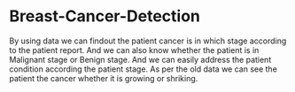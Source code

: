 # Breast-Cancer-Detection
By using data we can findout the patient cancer is in which stage according to the patient report. And we can also know whether the patient is in Malignant stage or Benign stage. And we can easily address the patient condition according the patient stage. As per the old data we can see the patient the cancer whether it is growing or shriking.
